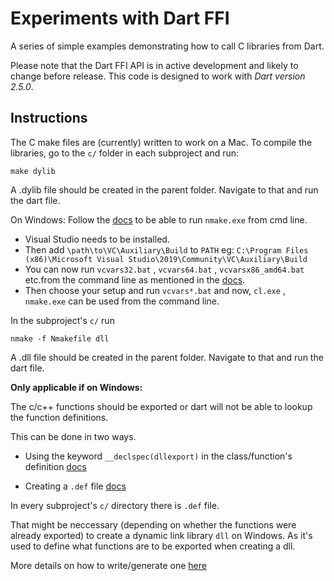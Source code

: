 # Experiments with Dart FFI

A series of simple examples demonstrating how to call C libraries from Dart.

Please note that the Dart FFI API is in active development and likely to change
before release. This code is designed to work with *Dart version 2.5.0*.

## Instructions

The C make files are (currently) written to work on a Mac. To compile the
libraries, go to the `c/` folder in each subproject and run:

``` shell
make dylib
```

A .dylib file should be created in the parent folder. Navigate to that and run
the dart file.

On Windows:
Follow the [docs](https://docs.microsoft.com/en-us/cpp/build/building-on-the-command-line?view=vs-2019) to be able to run `nmake.exe` from cmd line.

* Visual Studio needs to be installed.
* Then add `\path\to\VC\Auxiliary\Build` to `PATH` eg: `C:\Program Files (x86)\Microsoft Visual Studio\2019\Community\VC\Auxiliary\Build` 
* You can now run `vcvars32.bat` , `vcvars64.bat` , `vcvarsx86_amd64.bat` etc.from the command line as mentioned in the [docs](https://docs.microsoft.com/en-us/cpp/build/building-on-the-command-line?view=vs-2019#developer_command_file_locations).
* Then choose your setup and run `vcvars*.bat` and now, `cl.exe` , `nmake.exe` can be used from the command line.

In the subproject's `c/` run

``` shell
nmake -f Nmakefile dll
```

A .dll file should be created in the parent folder. Navigate to that and run
the dart file.

**Only applicable if on Windows:**

The c/c++ functions should be exported or dart will not be able to lookup the function definitions.

This can be done in two ways.

* Using the keyword `__declspec(dllexport)` in the class/function's definition [docs](https://docs.microsoft.com/en-us/cpp/build/exporting-from-a-dll-using-declspec-dllexport?redirectedfrom=MSDN&view=vs-2019)

* Creating a `.def` file [docs](https://msdn.microsoft.com/en-us/library/d91k01sh.aspx)

In every subproject's `c/` directory there is `.def` file.

That might be neccessary (depending on whether the functions were already exported) to create a dynamic link library `dll` on Windows. As it's used to define what functions are to be exported when creating a dll.

More details on how to write/generate one [here](https://stackoverflow.com/a/32284832/8608146)

